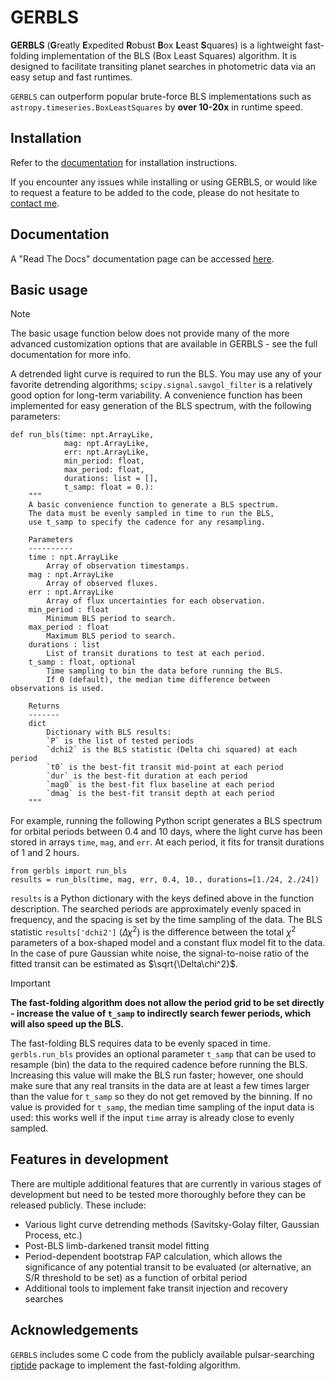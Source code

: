 # GERBLS

**GERBLS** (**G**reatly **E**xpedited **R**obust **B**ox **L**east **S**quares) is a lightweight fast-folding implementation of the BLS (Box Least Squares) algorithm. It is designed to facilitate transiting planet searches in photometric data via an easy setup and fast runtimes.

`GERBLS` can outperform popular brute-force BLS implementations such as `astropy.timeseries.BoxLeastSquares` by **over 10-20x** in runtime speed.

## Installation

Refer to the [documentation](https://gerbls.readthedocs.io/en/stable/install.html) for installation instructions.

If you encounter any issues while installing or using GERBLS, or would like to request a feature to be added to the code, please do not hesitate to [contact me](mailto:kxm821@psu.edu).

## Documentation

A "Read The Docs" documentation page can be accessed [here](https://gerbls.readthedocs.io/).

## Basic usage

> [!NOTE]
> The basic usage function below does not provide many of the more advanced customization options that are available in GERBLS - see the full documentation for more info.

A detrended light curve is required to run the BLS. You may use any of your favorite detrending algorithms; `scipy.signal.savgol_filter` is a relatively good option for long-term variability. A convenience function has been implemented for easy generation of the BLS spectrum, with the following parameters:
```
def run_bls(time: npt.ArrayLike,
            mag: npt.ArrayLike,
            err: npt.ArrayLike,
            min_period: float,
            max_period: float,
            durations: list = [],
            t_samp: float = 0.):
    """
    A basic convenience function to generate a BLS spectrum.
    The data must be evenly sampled in time to run the BLS,
    use t_samp to specify the cadence for any resampling.

    Parameters
    ----------
    time : npt.ArrayLike
        Array of observation timestamps.
    mag : npt.ArrayLike
        Array of observed fluxes.
    err : npt.ArrayLike
        Array of flux uncertainties for each observation.
    min_period : float
        Minimum BLS period to search.
    max_period : float
        Maximum BLS period to search.
    durations : list
        List of transit durations to test at each period.
    t_samp : float, optional
        Time sampling to bin the data before running the BLS.
        If 0 (default), the median time difference between observations is used.

    Returns
    -------
    dict
        Dictionary with BLS results:
        `P` is the list of tested periods
        `dchi2` is the BLS statistic (Delta chi squared) at each period
        `t0` is the best-fit transit mid-point at each period
        `dur` is the best-fit duration at each period
        `mag0` is the best-fit flux baseline at each period
        `dmag` is the best-fit transit depth at each period
    """
```

For example, running the following Python script generates a BLS spectrum for orbital periods between 0.4 and 10 days, where the light curve has been stored in arrays `time`, `mag`, and `err`. At each period, it fits for transit durations of 1 and 2 hours.
```
from gerbls import run_bls
results = run_bls(time, mag, err, 0.4, 10., durations=[1./24, 2./24])
```

`results` is a Python dictionary with the keys defined above in the function description. The searched periods are approximately evenly spaced in frequency, and the spacing is set by the time sampling of the data. The BLS statistic `results['dchi2']` ($\Delta\chi^2$) is the difference between the total $\chi^2$ parameters of a box-shaped model and a constant flux model fit to the data. In the case of pure Gaussian white noise, the signal-to-noise ratio of the fitted transit can be estimated as $\sqrt{\Delta\chi^2}$.

> [!IMPORTANT]
> **The fast-folding algorithm does not allow the period grid to be set directly - increase the value of `t_samp` to indirectly search fewer periods, which will also speed up the BLS.**

The fast-folding BLS requires data to be evenly spaced in time. `gerbls.run_bls` provides an optional parameter `t_samp` that can be used to resample (bin) the data to the required cadence before running the BLS. Increasing this value will make the BLS run faster; however, one should make sure that any real transits in the data are at least a few times larger than the value for `t_samp` so they do not get removed by the binning. If no value is provided for `t_samp`, the median time sampling of the input data is used: this works well if the input `time` array is already close to evenly sampled.

## Features in development

There are multiple additional features that are currently in various stages of development but need to be tested more thoroughly before they can be released publicly. These include:
- Various light curve detrending methods (Savitsky-Golay filter, Gaussian Process, etc.)
- Post-BLS limb-darkened transit model fitting
- Period-dependent bootstrap FAP calculation, which allows the significance of any potential transit to be evaluated (or alternative, an S/R threshold to be set) as a function of orbital period
- Additional tools to implement fake transit injection and recovery searches

## Acknowledgements

`GERBLS` includes some C code from the publicly available pulsar-searching [riptide](https://github.com/v-morello/riptide) package to implement the fast-folding algorithm.
